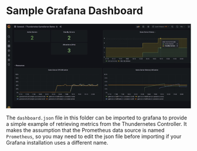 # Sample Grafana Dashboard

![example dashboard image](./ExampleDashboard.jpg)

The `dashboard.json` file in this folder can be imported to grafana to provide a simple example of retrieving metrics from the Thundernetes Controller. It makes the assumption that the Prometheus data source is named `Prometheus`, so you may need to edit the json file before importing if your Grafana installation uses a different name.
